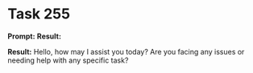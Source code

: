 # Task 255

**Prompt:** **Result:**

**Result:**
Hello, how may I assist you today? Are you facing any issues or needing help with any specific task?
